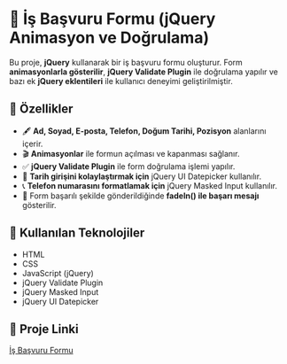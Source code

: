 # 📝 İş Başvuru Formu (jQuery Animasyon ve Doğrulama)

Bu proje, **jQuery** kullanarak bir iş başvuru formu oluşturur. Form **animasyonlarla gösterilir**, **jQuery Validate Plugin** ile doğrulama yapılır ve bazı ek **jQuery eklentileri** ile kullanıcı deneyimi geliştirilmiştir.

## 🚀 Özellikler

- 🖋 **Ad, Soyad, E-posta, Telefon, Doğum Tarihi, Pozisyon** alanlarını içerir.
- 🎬 **Animasyonlar** ile formun açılması ve kapanması sağlanır.
- ✅ **jQuery Validate Plugin** ile form doğrulama işlemi yapılır.
- 📅 **Tarih girişini kolaylaştırmak için** jQuery UI Datepicker kullanılır.
- 📞 **Telefon numarasını formatlamak için** jQuery Masked Input kullanılır.
- 🎉 Form başarılı şekilde gönderildiğinde **fadeIn() ile başarı mesajı** gösterilir.

## 📌 Kullanılan Teknolojiler

- HTML
- CSS
- JavaScript (jQuery)
- jQuery Validate Plugin
- jQuery Masked Input
- jQuery UI Datepicker

## 🔗 Proje Linki
[İş Başvuru Formu](https://helinucar.github.io/Insider-CodeCraft-Bootcamp/week-three/day-3/)
